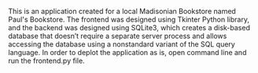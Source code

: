 This is an application created for a local Madisonian Bookstore named Paul's Bookstore. The frontend was designed using Tkinter Python library, and the backend was designed using SQLite3, which creates a disk-based database that doesn’t require a separate server process and allows accessing the database using a nonstandard variant of the SQL query language. 
In order to deplot the application as is, open command line and run the frontend.py file. 
